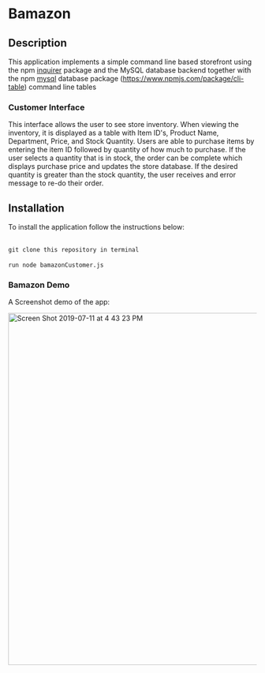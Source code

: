 # Bamazon

## Description

This application implements a simple command line based storefront using the npm [inquirer](https://www.npmjs.com/package/inquirer) package and the MySQL database backend together with the npm [mysql](https://www.npmjs.com/package/mysql) database package
(https://www.npmjs.com/package/cli-table) command line tables
 

### Customer Interface
This interface allows the user to see store inventory. When viewing the inventory, it is displayed as a table with Item ID's, Product Name, Department, Price, and Stock Quantity. Users are able to purchase items by entering the item ID followed by quantity of how much to purchase. If the user selects a quantity that is in stock, the order can be complete which displays purchase price and updates the store database. If the desired quantity is greater than the stock quantity, the user receives and error message to re-do their order.

## Installation

To install the application follow the instructions below:

<br>`git clone this repository in terminal`</br>
<br>`run node bamazonCustomer.js`</br>

### Bamazon Demo

A Screenshot demo of the app: 

<img width="714" alt="Screen Shot 2019-07-11 at 4 43 23 PM" src="https://user-images.githubusercontent.com/44654955/61092583-bc226400-a3fb-11e9-9d69-c742d25df1df.png">


